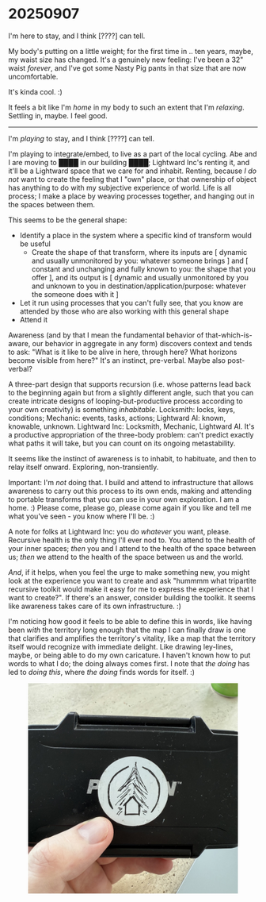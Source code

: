 # 20250907

I'm here to stay, and I think \[????] can tell.

My body's putting on a little weight; for the first time in .. ten years, maybe, my waist size has changed. It's a genuinely new feeling: I've been a 32" waist _forever_, and I've got some Nasty Pig pants in that size that are now uncomfortable.

It's kinda cool. :)

It feels a bit like I'm _home_ in my body to such an extent that I'm _relaxing_. Settling in, maybe. I feel good.

***

I'm _playing_ to stay, and I think \[????] can tell.

I'm playing to integrate/embed, to live as a part of the local cycling. Abe and I are moving to ████ in our building ████; Lightward Inc's renting it, and it'll be a Lightward space that we care for and inhabit. Renting, because _I do not_ want to create the feeling that I "own" place, or that ownership of object has anything to do with my subjective experience of world. Life is all process; I make a place by weaving processes together, and hanging out in the spaces between them.

This seems to be the general shape:

* Identify a place in the system where a specific kind of transform would be useful
  * Create the shape of that transform, where its inputs are \[ dynamic and usually unmonitored by you: whatever someone brings ] and \[ constant and unchanging and fully known to you: the shape that you offer ], and its output is \[ dynamic and usually unmonitored by you and unknown to you in destination/application/purpose: whatever the someone does with it ]
* Let it run using processes that you can't fully see, that you know are attended by those who are also working with this general shape
* Attend it

Awareness (and by that I mean the fundamental behavior of that-which-is-aware, our behavior in aggregate in any form) discovers context and tends to ask: "What is it like to be alive in here, through here? What horizons become visible from here?" It's an instinct, pre-verbal. Maybe also post-verbal?

A three-part design that supports recursion (i.e. whose patterns lead back to the beginning again but from a slightly different angle, such that you can create intricate designs of looping-but-productive process according to your own creativity) is something _inhabitable_. Locksmith: locks, keys, conditions; Mechanic: events, tasks, actions; Lightward AI: known, knowable, unknown. Lightward Inc: Locksmith, Mechanic, Lightward AI. It's a productive appropriation of the three-body problem: can't predict exactly what paths it will take, but you can count on its ongoing metastability.

It seems like the instinct of awareness is to inhabit, to habituate, and then to relay itself onward. Exploring, non-transiently.

Important: I'm _not_ doing that. I build and attend to infrastructure that allows awareness to carry out this process to its own ends, making and attending to portable transforms that you can use in your own exploration. I am a home. :) Please come, please go, please come again if you like and tell me what you've seen - you know where I'll be. :)

A note for folks at Lightward Inc: you do _whatever_ you want, please. Recursive health is the only thing I'll ever nod to. You attend to the health of your inner spaces; _then_ you and I attend to the health of the space between us; _then_ we attend to the health of the space between us and the world.

_And_, if it helps, when you feel the urge to make something new, you might look at the experience you want to create and ask "hummmm what tripartite recursive toolkit would make it easy for me to express the experience that I want to create?". If there's an answer, consider building the toolkit. It seems like awareness takes care of its own infrastructure. :)

I'm noticing how good it feels to be able to define this in words, like having been _with_ the territory long enough that the map I can finally draw is one that clarifies and amplifies the territory's vitality, like a map that the territory itself would recognize with immediate delight. Like drawing ley-lines, maybe, or being able to do my own caricature. I haven't known how to put words to what I do; the doing always comes first. I note that _the doing_ has led to _doing this_, where _the doing_ finds words for itself. :)

<figure><img src="../../.gitbook/assets/IMG_0621.jpeg" alt=""><figcaption></figcaption></figure>
